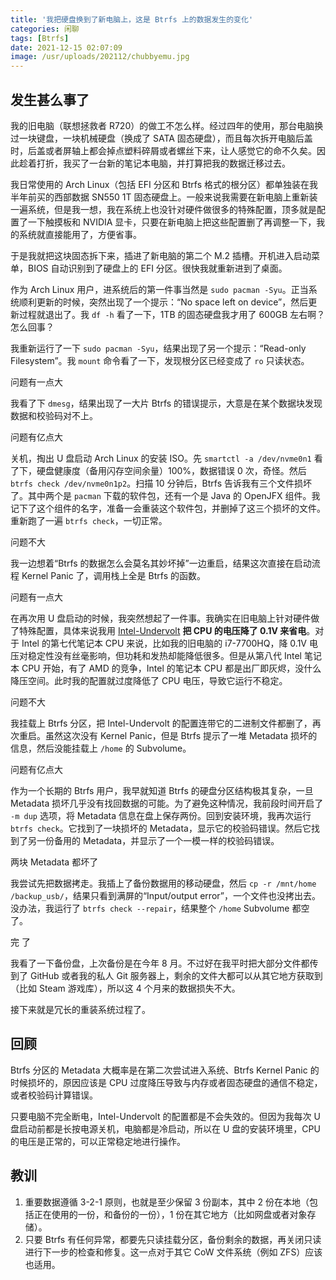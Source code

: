 ```yaml
---
title: '我把硬盘换到了新电脑上，这是 Btrfs 上的数据发生的变化'
categories: 闲聊
tags: [Btrfs]
date: 2021-12-15 02:07:09
image: /usr/uploads/202112/chubbyemu.jpg
---
```


## 发生甚么事了

我的旧电脑（联想拯救者 R720）的做工不怎么样。经过四年的使用，那台电脑换过一块键盘，一块机械硬盘（换成了 SATA 固态硬盘），而且每次拆开电脑后盖时，后盖或者屏轴上都会掉点塑料碎屑或者螺丝下来，让人感觉它的命不久矣。因此趁着打折，我买了一台新的笔记本电脑，并打算把我的数据迁移过去。

我日常使用的 Arch Linux（包括 EFI 分区和 Btrfs 格式的根分区）都单独装在我半年前买的西部数据 SN550 1T 固态硬盘上。一般来说我需要在新电脑上重新装一遍系统，但是我一想，我在系统上也没针对硬件做很多的特殊配置，顶多就是配置了一下触摸板和 NVIDIA 显卡，只要在新电脑上把这些配置删了再调整一下，我的系统就直接能用了，方便省事。

于是我就把这块固态拆下来，插进了新电脑的第二个 M.2 插槽。开机进入启动菜单，BIOS 自动识别到了硬盘上的 EFI 分区。很快我就重新进到了桌面。

作为 Arch Linux 用户，进系统后的第一件事当然是 `sudo pacman -Syu`。正当系统顺利更新的时候，突然出现了一个提示：“No space left on device”，然后更新过程就退出了。我 `df -h` 看了一下，1TB 的固态硬盘我才用了 600GB 左右啊？怎么回事？

我重新运行了一下 `sudo pacman -Syu`，结果出现了另一个提示：“Read-only Filesystem”。我 `mount` 命令看了一下，发现根分区已经变成了 `ro` 只读状态。

问题有一点大

我看了下 `dmesg`，结果出现了一大片 Btrfs 的错误提示，大意是在某个数据块发现数据和校验码对不上。

问题有亿点大

关机，掏出 U 盘启动 Arch Linux 的安装 ISO。先 `smartctl -a /dev/nvme0n1` 看了下，硬盘健康度（备用闪存空间余量）100%，数据错误 0 次，奇怪。然后 `btrfs check /dev/nvme0n1p2`。扫描 10 分钟后，Btrfs 告诉我有三个文件损坏了。其中两个是 `pacman` 下载的软件包，还有一个是 Java 的 OpenJFX 组件。我记下了这个组件的名字，准备一会重装这个软件包，并删掉了这三个损坏的文件。重新跑了一遍 `btrfs check`，一切正常。

问题不大

我一边想着“Btrfs 的数据怎么会莫名其妙坏掉”一边重启，结果这次直接在启动流程 Kernel Panic 了，调用栈上全是 Btrfs 的函数。

问题有一点大

在再次用 U 盘启动的时候，我突然想起了一件事。我确实在旧电脑上针对硬件做了特殊配置，具体来说我用 [Intel-Undervolt](https://github.com/kitsunyan/intel-undervolt) **把 CPU 的电压降了 0.1V 来省电**。对于 Intel 的第七代笔记本 CPU 来说，比如我的旧电脑的 i7-7700HQ，降 0.1V 电压对稳定性没有丝毫影响，但功耗和发热却能降低很多。但是从第八代 Intel 笔记本 CPU 开始，有了 AMD 的竞争，Intel 的笔记本 CPU 都是出厂即灰烬，没什么降压空间。此时我的配置就过度降低了 CPU 电压，导致它运行不稳定。

问题不大

我挂载上 Btrfs 分区，把 Intel-Undervolt 的配置连带它的二进制文件都删了，再次重启。虽然这次没有 Kernel Panic，但是 Btrfs 提示了一堆 Metadata 损坏的信息，然后没能挂载上 `/home` 的 Subvolume。

问题有亿点大

作为一个长期的 Btrfs 用户，我早就知道 Btrfs 的硬盘分区结构极其复杂，一旦 Metadata 损坏几乎没有找回数据的可能。为了避免这种情况，我前段时间开启了 `-m dup` 选项，将 Metadata 信息在盘上保存两份。回到安装环境，我再次运行 `btrfs check`。它找到了一块损坏的 Metadata，显示它的校验码错误。然后它找到了另一份备用的 Metadata，并显示了一个一模一样的校验码错误。

两块 Metadata 都坏了

我尝试先把数据拷走。我插上了备份数据用的移动硬盘，然后 `cp -r /mnt/home /backup_usb/`，结果只看到满屏的“Input/output error”，一个文件也没拷出去。没办法，我运行了 `btrfs check --repair`，结果整个 `/home` Subvolume 都空了。

完 了

我看了一下备份盘，上次备份是在今年 8 月。不过好在我平时把大部分文件都传到了 GitHub 或者我的私人 Git 服务器上，剩余的文件大都可以从其它地方获取到（比如 Steam 游戏库），所以这 4 个月来的数据损失不大。

接下来就是冗长的重装系统过程了。

## 回顾

Btrfs 分区的 Metadata 大概率是在第二次尝试进入系统、Btrfs Kernel Panic 的时候损坏的，原因应该是 CPU 过度降压导致与内存或者固态硬盘的通信不稳定，或者校验码计算错误。

只要电脑不完全断电，Intel-Undervolt 的配置都是不会失效的。但因为我每次 U 盘启动前都是长按电源关机，电脑都是冷启动，所以在 U 盘的安装环境里，CPU 的电压是正常的，可以正常稳定地进行操作。

## 教训

1. 重要数据遵循 3-2-1 原则，也就是至少保留 3 份副本，其中 2 份在本地（包括正在使用的一份，和备份的一份），1 份在其它地方（比如网盘或者对象存储）。
2. 只要 Btrfs 有任何异常，都要先只读挂载分区，备份剩余的数据，再关闭只读进行下一步的检查和修复。这一点对于其它 CoW 文件系统（例如 ZFS）应该也适用。
